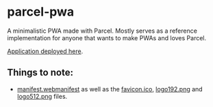 # parcel-pwa

A minimalistic PWA made with Parcel. Mostly serves as a reference implementation for anyone that wants to make PWAs and loves Parcel.

[Application deployed here](https://nicolas-van.github.io/parcel-pwa/).

## Things to note:

* [manifest.webmanifest](./manifest.webmanifest) as well as the [favicon.ico](./favicon.ico), [logo192.png](./logo192.png) and [logo512.png](./logo512.png) files.
